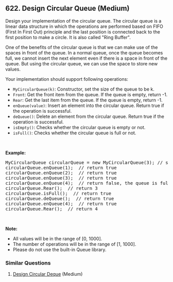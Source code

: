 <!--|This file generated by command(leetcode description); DO NOT EDIT.    |-->
<!--+----------------------------------------------------------------------+-->
<!--|@author    Openset <openset.wang@gmail.com>                           |-->
<!--|@link      https://github.com/openset                                 |-->
<!--|@home      https://github.com/openset/leetcode                        |-->
<!--+----------------------------------------------------------------------+-->

## 622. Design Circular Queue (Medium)

<p>Design your implementation of the circular queue. The circular queue is a linear data structure in which the operations are performed based on FIFO (First In First Out) principle and the last position is connected back to the first position to make a circle. It is also called &quot;Ring Buffer&quot;.</p>

<p>One of the benefits of the circular queue is that we can make use of the spaces in front of the queue. In a normal queue, once the queue becomes full, we cannot insert the next element even if there is a space in front of the queue. But using the circular queue, we can use the space to store new values.</p>

<p>Your implementation should support following operations:</p>

<ul>
	<li><code>MyCircularQueue(k)</code>: Constructor, set the size of the queue to be k.</li>
	<li><code>Front</code>: Get the front item from the queue. If the queue is empty, return -1.</li>
	<li><code>Rear</code>: Get the last item from the queue. If the queue is empty, return -1.</li>
	<li><code>enQueue(value)</code>: Insert an element into the circular queue. Return true if the operation is successful.</li>
	<li><code>deQueue()</code>: Delete an element from the circular queue. Return true if the operation is successful.</li>
	<li><code>isEmpty()</code>: Checks whether the circular queue is empty or not.</li>
	<li><code>isFull()</code>: Checks whether the circular queue is full or not.</li>
</ul>

<p>&nbsp;</p>

<p><strong>Example:</strong></p>

<pre>
MyCircularQueue circularQueue = new MyCircularQueue(3); // set the size to be 3
circularQueue.enQueue(1); &nbsp;// return true
circularQueue.enQueue(2); &nbsp;// return true
circularQueue.enQueue(3); &nbsp;// return true
circularQueue.enQueue(4); &nbsp;// return false, the queue is full
circularQueue.Rear(); &nbsp;// return 3
circularQueue.isFull(); &nbsp;// return true
circularQueue.deQueue(); &nbsp;// return true
circularQueue.enQueue(4); &nbsp;// return true
circularQueue.Rear(); &nbsp;// return 4
</pre>
&nbsp;

<p><strong>Note:</strong></p>

<ul>
	<li>All values will be in the range of [0, 1000].</li>
	<li>The number of operations will be in the range of&nbsp;[1, 1000].</li>
	<li>Please do not use the built-in Queue library.</li>
</ul>


### Similar Questions
  1. [Design Circular Deque](https://github.com/openset/leetcode/tree/master/solution/design-circular-deque) (Medium)
